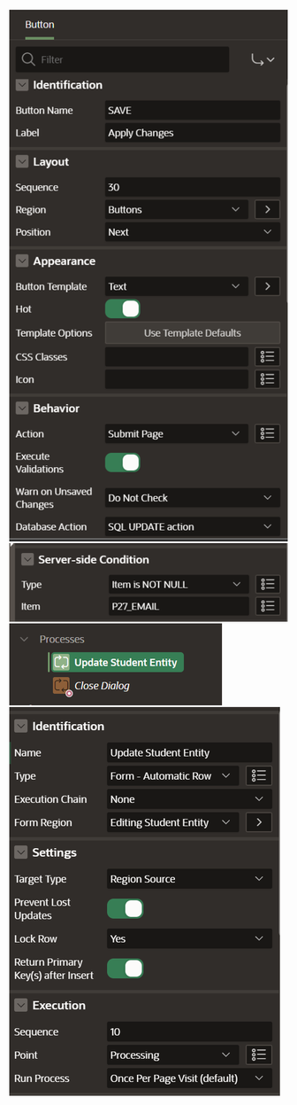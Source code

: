 ![Alt text](../../../../apex/book-m-config-8.png)
![Alt text](../../../../apex/profile-s-config-9.png)
![Alt text](../../../../apex/profile-s-config-11.png)
![Alt text](../../../../apex/profile-s-config-12.png)
